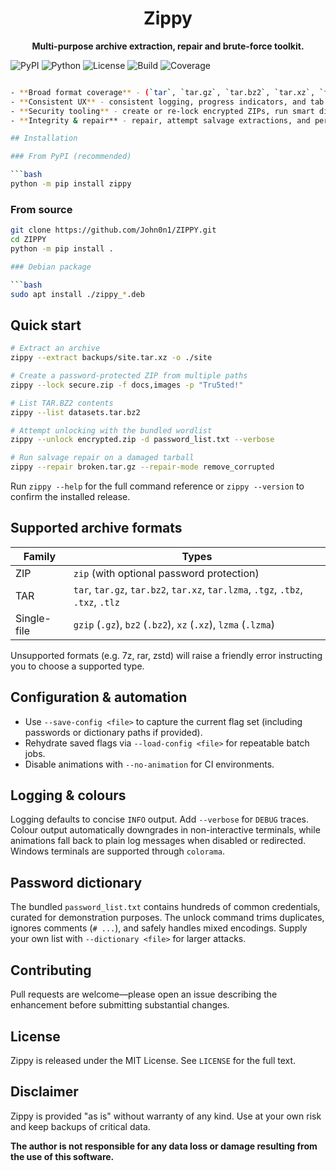 <div align="center">

# Zippy

**Multi-purpose archive extraction, repair and brute-force toolkit.**

</div>

![PyPI](https://img.shields.io/pypi/v/zippy-toolkit?color=blue&logo=pypi&style=flat-square) ![Python](https://img.shields.io/pypi/pyversions/zippy-toolkit?color=blue&logo=python&style=flat-square) ![License](https://img.shields.io/pypi/l/zippy-toolkit?color=blue&logo=apache&style=flat-square) ![Build](https://img.shields.io/github/actions/workflow/status/John0n1/ZIPPY/ci.yml?branch=main&label=build&logo=github&style=flat-square) ![Coverage](https://img.shields.io/codecov/c/github/John0n1/ZIPPY/main?logo=codecov&style=flat-square)

```bash

- **Broad format coverage** - (`tar`, `tar.gz`, `tar.bz2`, `tar.xz`, `tar.lzma`), (`gzip`, `bz2`, `xz`, `lzma`), `7z`, `rar`, `zstd` and ZIP family (including APK/JAR/WAR/IPA/EAR).
- **Consistent UX** - consistent logging, progress indicators, and tab completion for every command.
- **Security tooling** - create or re-lock encrypted ZIPs, run smart dictionary attacks with the bundled password list, and capture verbose traces when needed.
- **Integrity & repair** - repair, attempt salvage extractions, and perform best-effort recovery for TAR and single-file formats. It grabs whatever it can, even if files look broken or corrupted. This is achieved by scanning the archive for valid headers and footers, and extracting the data in between, then rebuilding the file structure using advanced data pointers and heuristics.

## Installation

### From PyPI (recommended)

```bash
python -m pip install zippy
```

### From source

```bash
git clone https://github.com/John0n1/ZIPPY.git
cd ZIPPY
python -m pip install .

### Debian package

```bash
sudo apt install ./zippy_*.deb
```

## Quick start

```bash
# Extract an archive
zippy --extract backups/site.tar.xz -o ./site

# Create a password-protected ZIP from multiple paths
zippy --lock secure.zip -f docs,images -p "Tru5ted!"

# List TAR.BZ2 contents
zippy --list datasets.tar.bz2

# Attempt unlocking with the bundled wordlist
zippy --unlock encrypted.zip -d password_list.txt --verbose

# Run salvage repair on a damaged tarball
zippy --repair broken.tar.gz --repair-mode remove_corrupted
```

Run `zippy --help` for the full command reference or `zippy --version` to confirm the installed release.

## Supported archive formats

| Family | Types |
| ------ | ----- |
| ZIP | `zip` (with optional password protection) |
| TAR | `tar`, `tar.gz`, `tar.bz2`, `tar.xz`, `tar.lzma`, `.tgz`, `.tbz`, `.txz`, `.tlz` |
| Single-file | `gzip` (`.gz`), `bz2` (`.bz2`), `xz` (`.xz`), `lzma` (`.lzma`) |

Unsupported formats (e.g. 7z, rar, zstd) will raise a friendly error instructing you to choose a supported type.

## Configuration & automation

- Use `--save-config <file>` to capture the current flag set (including passwords or dictionary paths if provided).
- Rehydrate saved flags via `--load-config <file>` for repeatable batch jobs.
- Disable animations with `--no-animation` for CI environments.

## Logging & colours

Logging defaults to concise `INFO` output. Add `--verbose` for `DEBUG` traces. Colour output automatically downgrades in non-interactive terminals, while animations fall back to plain log messages when disabled or redirected. Windows terminals are supported through `colorama`.

## Password dictionary

The bundled `password_list.txt` contains hundreds of common credentials, curated for demonstration purposes. The unlock command trims duplicates, ignores comments (`# ...`), and safely handles mixed encodings. Supply your own list with `--dictionary <file>` for larger attacks.

## Contributing
Pull requests are welcome—please open an issue describing the enhancement before submitting substantial changes.

## License

Zippy is released under the MIT License. See `LICENSE` for the full text.

## Disclaimer

Zippy is provided "as is" without warranty of any kind. Use at your own risk and keep backups of critical data.

**The author is not responsible for any data loss or damage resulting from the use of this software.**
